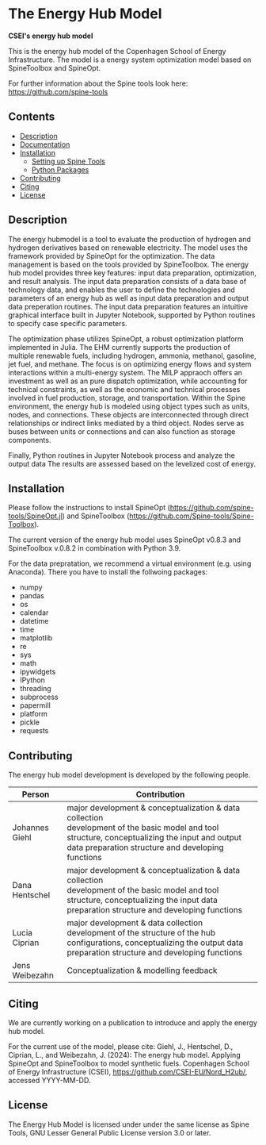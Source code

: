 # The Energy Hub Model

**CSEI's energy hub model**

This is the energy hub model of the Copenhagen School of Energy Infrastructure. The model is a energy system optimization model based on SpineToolbox and SpineOpt. 

For further information about the Spine tools look here: https://github.com/spine-tools

## Contents
* [Description](#Description)
* [Documentation](#documentation)
* [Installation](#installation)
    * [Setting up Spine Tools](#setting-up-spinetools)
    * [Python Packages](#python-packages)
* [Contributing](#contributing)
* [Citing](#citing)
* [License](#License)

## Description

The energy hubmodel is a tool to evaluate the production of hydrogen and hydrogen derivatives based on renewable electricity. The model uses the framework provided by SpineOpt for the optimization. The data management is based on the tools provided by SpineToolbox. The energy hub model provides three key features: input data preparation, optimization, and result analysis. The input data preparation consists of a data base of technology data, and enables the user to define the technologies and parameters of an energy hub as well as input data preparation and output data preperation routines. The input data preparation features an intuitive graphical interface built in Jupyter Notebook, supported by Python routines to specify case specific parameters.

The optimization phase utilizes SpineOpt, a robust optimization platform implemented in Julia. The EHM currently supports the production of multiple renewable fuels, including hydrogen, ammonia, methanol, gasoline, jet fuel, and methane. The focus is on optimizing energy flows and system interactions within a multi-energy system. The MILP appraoch offers an investment as well as an pure dispatch optimization, while accounting for technical constraints, as well as the economic and technical processes involved in fuel production, storage, and transportation. Within the Spine environment, the energy hub is modeled using object types such as units, nodes, and connections. These objects are interconnected through direct relationships or indirect links mediated by a third object. Nodes serve as buses between units or connections and can also function as storage components.

Finally, Python routines in Jupyter Notebook process and analyze the output data The results are assessed based on the levelized cost of energy. 

## Installation

Please follow the instructions to install SpineOpt (https://github.com/spine-tools/SpineOpt.jl) and SpineToolbox (https://github.com/Spine-tools/Spine-Toolbox). 

The current version of the energy hub model uses SpineOpt v0.8.3 and SpineToolbox v.0.8.2 in combination with Python 3.9.

For the data prepratation, we recommend a virtual environment (e.g. using Anaconda). There you have to install the follwoing packages: 

- numpy
- pandas
- os
- calendar
- datetime
- time
- matplotlib
- re
- sys
- math
- ipywidgets
- IPython
- threading
- subprocess
- papermill
- platform
- pickle
- requests

## Contributing

The energy hub model development is developed by the following people. 

| Person | Contribution |
| --- | --- |
| Johannes Giehl | major development & conceptualization & data collection <br> development of the basic model and tool structure, conceptualizing the input and output data preparation structure and developing functions |
| Dana Hentschel | major development & conceptualization & data collection <br> development of the basic model and tool structure, conceptualizing the input data preparation structure and developing functions |
| Lucia Ciprian | major development & data collection <br> development of the structure of the hub configurations, conceptualizing the output data preparation structure and developing functions|
| Jens Weibezahn | Conceptualization & modelling feedback |

## Citing

We are currently working on a publication to introduce and apply the energy hub model. 

For the current use of the model, please cite: 
Giehl, J., Hentschel, D., Ciprian, L., and Weibezahn, J. (2024): The energy hub model. Applying SpineOpt and SpineToolbox to model synthetic fuels. Copenhagen School of Energy Infrastructure (CSEI), https://github.com/CSEI-EU/Nord_H2ub/, accessed YYYY-MM-DD.

## License

The Energy Hub Model is licensed under under the same license as Spine Tools, GNU Lesser General Public License version 3.0 or later.

